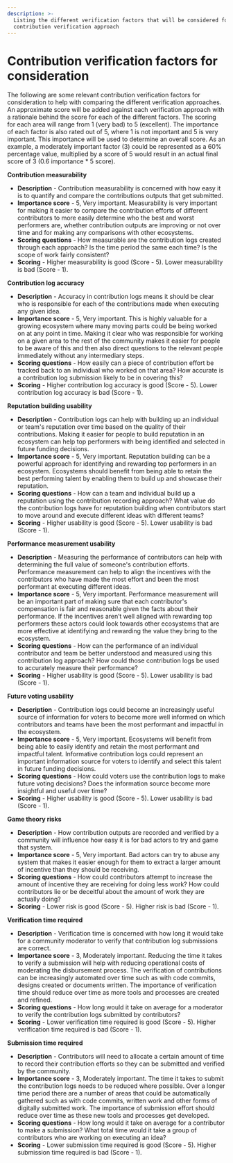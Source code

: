 ```yaml
---
description: >-
  Listing the different verification factors that will be considered for each
  contribution verification approach
---
```


# Contribution verification factors for consideration

The following are some relevant contribution verification factors for consideration to help with comparing the different verification approaches. An approximate score will be added against each verification approach with a rationale behind the score for each of the different factors. The scoring for each area will range from 1 (very bad) to 5 (excellent). The importance of each factor is also rated out of 5, where 1 is not important and 5 is very important. This importance will be used to determine an overall score. As an example, a moderately important factor (3) could be represented as a 60% percentage value, multiplied by a score of 5 would result in an actual final score of 3 (0.6 importance \* 5 score).



**Contribution measurability**

* **Description** - Contribution measurability is concerned with how easy it is to quantify and compare the contributions outputs that get submitted.
* **Importance score** - 5, Very important. Measurability is very important for making it easier to compare the contribution efforts of different contributors to more easily determine who the best and worst performers are, whether contribution outputs are improving or not over time and for making any comparisons with other ecosystems.
* **Scoring questions** - How measurable are the contribution logs created through each approach? Is the time period the same each time? Is the scope of work fairly consistent?
* **Scoring** - Higher measurability is good (Score - 5). Lower measurability is bad (Score - 1).



**Contribution log accuracy**

* **Description** - Accuracy in contribution logs means it should be clear who is responsible for each of the contributions made when executing any given idea.
* **Importance score** - 5, Very important. This is highly valuable for a growing ecosystem where many moving parts could be being worked on at any point in time. Making it clear who was responsible for working on a given area to the rest of the community makes it easier for people to be aware of this and then also direct questions to the relevant people immediately without any intermediary steps.
* **Scoring questions** - How easily can a piece of contribution effort be tracked back to an individual who worked on that area? How accurate is a contribution log submission likely to be in covering this?
* **Scoring** - Higher contribution log accuracy is good (Score - 5). Lower contribution log accuracy is bad (Score - 1).



**Reputation building usability**

* **Description** - Contribution logs can help with building up an individual or team's reputation over time based on the quality of their contributions. Making it easier for people to build reputation in an ecosystem can help top performers with being identified and selected in future funding decisions.
* **Importance score** - 5, Very important. Reputation building can be a powerful approach for identifying and rewarding top performers in an ecosystem. Ecosystems should benefit from being able to retain the best performing talent by enabling them to build up and showcase their reputation.
* **Scoring questions** - How can a team and individual build up a reputation using the contribution recording approach? What value do the contribution logs have for reputation building when contributors start to move around and execute different ideas with different teams?
* **Scoring** - Higher usability is good (Score - 5). Lower usability is bad (Score - 1).



**Performance measurement usability**

* **Description** - Measuring the performance of contributors can help with determining the full value of someone's contribution efforts. Performance measurement can help to align the incentives with the contributors who have made the most effort and been the most performant at executing different ideas.
* **Importance score** - 5, Very important. Performance measurement will be an important part of making sure that each contributor's compensation is fair and reasonable given the facts about their performance. If the incentives aren’t well aligned with rewarding top performers these actors could look towards other ecosystems that are more effective at identifying and rewarding the value they bring to the ecosystem.
* **Scoring questions** - How can the performance of an individual contributor and team be better understood and measured using this contribution log approach? How could those contribution logs be used to accurately measure their performance?
* **Scoring** - Higher usability is good (Score - 5). Lower usability is bad (Score - 1).



**Future voting usability**

* **Description** - Contribution logs could become an increasingly useful source of information for voters to become more well informed on which contributors and teams have been the most performant and impactful in the ecosystem.
* **Importance score** - 5, Very important. Ecosystems will benefit from being able to easily identify and retain the most performant and impactful talent. Informative contribution logs could represent an important information source for voters to identify and select this talent in future funding decisions.
* **Scoring questions** - How could voters use the contribution logs to make future voting decisions? Does the information source become more insightful and useful over time?
* **Scoring** - Higher usability is good (Score - 5). Lower usability is bad (Score - 1).



**Game theory risks**

* **Description** - How contribution outputs are recorded and verified by a community will influence how easy it is for bad actors to try and game that system.
* **Importance score** - 5, Very important. Bad actors can try to abuse any system that makes it easier enough for them to extract a larger amount of incentive than they should be receiving.
* **Scoring questions** - How could contributors attempt to increase the amount of incentive they are receiving for doing less work? How could contributors lie or be deceitful about the amount of work they are actually doing?
* **Scoring** - Lower risk is good (Score - 5). Higher risk is bad (Score - 1).



**Verification time required**

* **Description** - Verification time is concerned with how long it would take for a community moderator to verify that contribution log submissions are correct.
* **Importance score** - 3, Moderately important. Reducing the time it takes to verify a submission will help with reducing operational costs of moderating the disbursement process. The verification of contributions can be increasingly automated over time such as with code commits, designs created or documents written. The importance of verification time should reduce over time as more tools and processes are created and refined.
* **Scoring questions** - How long would it take on average for a moderator to verify the contribution logs submitted by contributors?
* **Scoring** - Lower verification time required is good (Score - 5). Higher verification time required is bad (Score - 1).



**Submission time required**

* **Description** - Contributors will need to allocate a certain amount of time to record their contribution efforts so they can be submitted and verified by the community.
* **Importance score** - 3, Moderately important. The time it takes to submit the contribution logs needs to be reduced where possible. Over a longer time period there are a number of areas that could be automatically gathered such as with code commits, written work and other forms of digitally submitted work. The importance of submission effort should reduce over time as these new tools and processes get developed.
* **Scoring questions** - How long would it take on average for a contributor to make a submission? What total time would it take a group of contributors who are working on executing an idea?
* **Scoring** - Lower submission time required is good (Score - 5). Higher submission time required is bad (Score - 1).
